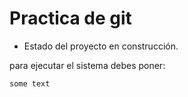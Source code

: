 <h1> Practica de git </h1>

- Estado del proyecto en construcción.

para ejecutar el sistema debes poner:

```some text```
